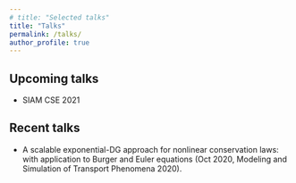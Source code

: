 ```yaml
---
# title: "Selected talks"
title: "Talks"
permalink: /talks/
author_profile: true
---
```


## Upcoming talks

* SIAM CSE 2021

## Recent talks

<!-- Below are recent talks, with select accompanying slides or video. A complete list of talks can be found on my [CV](../files/jcv.pdf). -->

<!-- Entropy stable schemes for nonlinear conservation laws: high order discontinuous Galerkin methods and reduced order modeling (Dec 2020, LLNL Data-drive physical simulation seminar). [Slides](../files/esdg_llnl_2020.pdf) -->
* A scalable exponential-DG approach for
nonlinear conservation laws: with application to Burger and Euler
equations (Oct 2020, Modeling and Simulation of Transport Phenomena 2020).